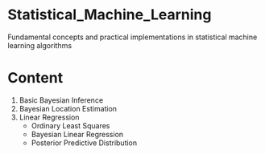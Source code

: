 # Statistical_Machine_Learning
Fundamental concepts and practical implementations in statistical machine learning algorithms

# Content
1. Basic Bayesian Inference
2. Bayesian Location Estimation
3. Linear Regression
   - Ordinary Least Squares
   - Bayesian Linear Regression
   - Posterior Predictive Distribution
